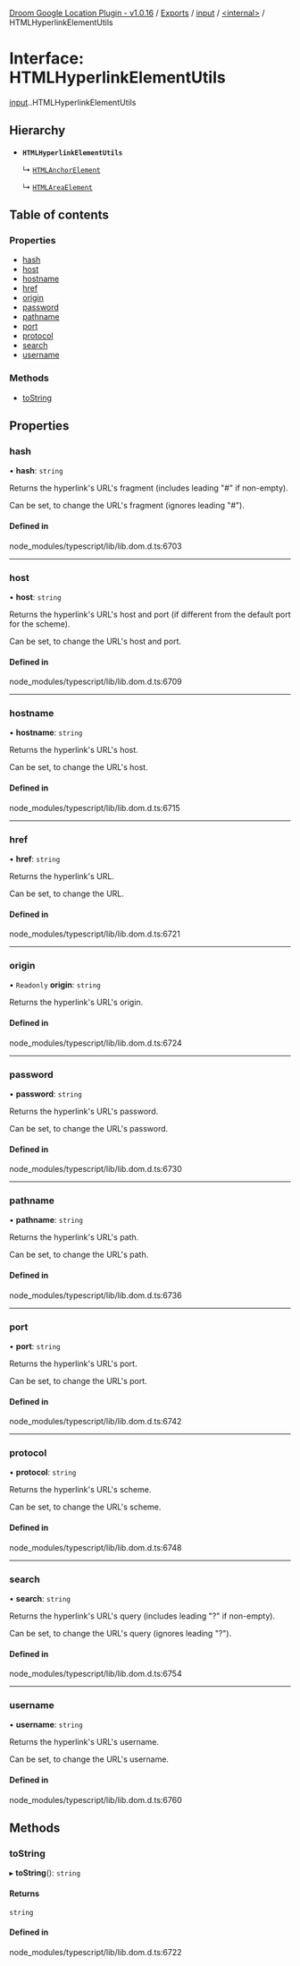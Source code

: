 [Droom Google Location Plugin - v1.0.16](../README.md) / [Exports](../modules.md) / [input](../modules/input.md) / [<internal\>](../modules/input._internal_.md) / HTMLHyperlinkElementUtils

# Interface: HTMLHyperlinkElementUtils

[input](../modules/input.md).[<internal>](../modules/input._internal_.md).HTMLHyperlinkElementUtils

## Hierarchy

- **`HTMLHyperlinkElementUtils`**

  ↳ [`HTMLAnchorElement`](input._internal_.HTMLAnchorElement.md)

  ↳ [`HTMLAreaElement`](input._internal_.HTMLAreaElement.md)

## Table of contents

### Properties

- [hash](input._internal_.HTMLHyperlinkElementUtils.md#hash)
- [host](input._internal_.HTMLHyperlinkElementUtils.md#host)
- [hostname](input._internal_.HTMLHyperlinkElementUtils.md#hostname)
- [href](input._internal_.HTMLHyperlinkElementUtils.md#href)
- [origin](input._internal_.HTMLHyperlinkElementUtils.md#origin)
- [password](input._internal_.HTMLHyperlinkElementUtils.md#password)
- [pathname](input._internal_.HTMLHyperlinkElementUtils.md#pathname)
- [port](input._internal_.HTMLHyperlinkElementUtils.md#port)
- [protocol](input._internal_.HTMLHyperlinkElementUtils.md#protocol)
- [search](input._internal_.HTMLHyperlinkElementUtils.md#search)
- [username](input._internal_.HTMLHyperlinkElementUtils.md#username)

### Methods

- [toString](input._internal_.HTMLHyperlinkElementUtils.md#tostring)

## Properties

### hash

• **hash**: `string`

Returns the hyperlink's URL's fragment (includes leading "#" if non-empty).

Can be set, to change the URL's fragment (ignores leading "#").

#### Defined in

node_modules/typescript/lib/lib.dom.d.ts:6703

___

### host

• **host**: `string`

Returns the hyperlink's URL's host and port (if different from the default port for the scheme).

Can be set, to change the URL's host and port.

#### Defined in

node_modules/typescript/lib/lib.dom.d.ts:6709

___

### hostname

• **hostname**: `string`

Returns the hyperlink's URL's host.

Can be set, to change the URL's host.

#### Defined in

node_modules/typescript/lib/lib.dom.d.ts:6715

___

### href

• **href**: `string`

Returns the hyperlink's URL.

Can be set, to change the URL.

#### Defined in

node_modules/typescript/lib/lib.dom.d.ts:6721

___

### origin

• `Readonly` **origin**: `string`

Returns the hyperlink's URL's origin.

#### Defined in

node_modules/typescript/lib/lib.dom.d.ts:6724

___

### password

• **password**: `string`

Returns the hyperlink's URL's password.

Can be set, to change the URL's password.

#### Defined in

node_modules/typescript/lib/lib.dom.d.ts:6730

___

### pathname

• **pathname**: `string`

Returns the hyperlink's URL's path.

Can be set, to change the URL's path.

#### Defined in

node_modules/typescript/lib/lib.dom.d.ts:6736

___

### port

• **port**: `string`

Returns the hyperlink's URL's port.

Can be set, to change the URL's port.

#### Defined in

node_modules/typescript/lib/lib.dom.d.ts:6742

___

### protocol

• **protocol**: `string`

Returns the hyperlink's URL's scheme.

Can be set, to change the URL's scheme.

#### Defined in

node_modules/typescript/lib/lib.dom.d.ts:6748

___

### search

• **search**: `string`

Returns the hyperlink's URL's query (includes leading "?" if non-empty).

Can be set, to change the URL's query (ignores leading "?").

#### Defined in

node_modules/typescript/lib/lib.dom.d.ts:6754

___

### username

• **username**: `string`

Returns the hyperlink's URL's username.

Can be set, to change the URL's username.

#### Defined in

node_modules/typescript/lib/lib.dom.d.ts:6760

## Methods

### toString

▸ **toString**(): `string`

#### Returns

`string`

#### Defined in

node_modules/typescript/lib/lib.dom.d.ts:6722
